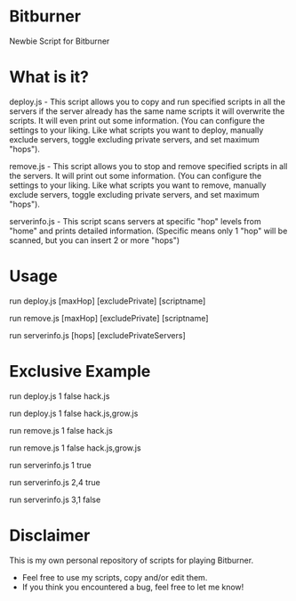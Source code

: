 # Bitburner
Newbie Script for Bitburner

# What is it?
deploy.js - This script allows you to copy and run specified scripts in all the servers if the server already has the same name scripts it will overwrite the scripts. 
It will even print out some information. 
(You can configure the settings to your liking. Like what scripts you want to deploy, manually exclude servers, toggle excluding private servers, and set maximum "hops").

remove.js - This script allows you to stop and remove specified scripts in all the servers. 
It will print out some information. 
(You can configure the settings to your liking. Like what scripts you want to remove, manually exclude servers, toggle excluding private servers, and set maximum "hops").

serverinfo.js - This script scans servers at specific "hop" levels from "home" and prints detailed information. (Specific means only 1 "hop" will be scanned, but you can insert 2 or more "hops")

# Usage
run deploy.js [maxHop] [excludePrivate] [scriptname]

run remove.js [maxHop] [excludePrivate] [scriptname]

run serverinfo.js [hops] [excludePrivateServers]

# Exclusive Example
run deploy.js 1 false hack.js

run deploy.js 1 false hack.js,grow.js

run remove.js 1 false hack.js

run remove.js 1 false hack.js,grow.js

run serverinfo.js 1 true

run serverinfo.js 2,4 true

run serverinfo.js 3,1 false

# Disclaimer

This is my own personal repository of scripts for playing Bitburner.

* Feel free to use my scripts, copy and/or edit them.
* If you think you encountered a bug, feel free to let me know!
